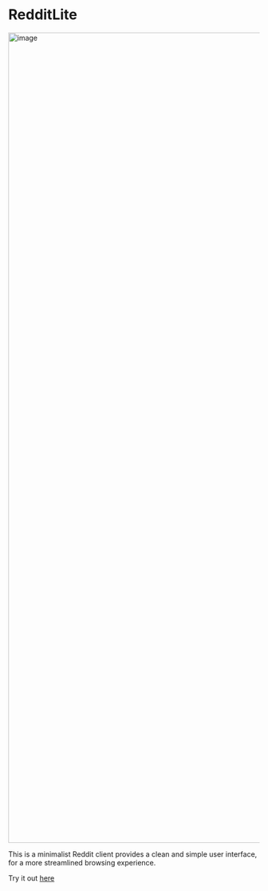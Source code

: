 # RedditLite

<img width="1624" alt="image" src="https://github.com/James-Kua/RedditLite/assets/61898455/06276fe7-e131-4ad5-b38d-bc991a024ec3">

This is a minimalist Reddit client provides a clean and simple user interface, for a more streamlined browsing experience.

Try it out [here](https://reddit-lite.pages.dev/nus)

